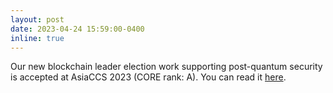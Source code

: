 ```yaml
---
layout: post
date: 2023-04-24 15:59:00-0400
inline: true
---
```


Our new blockchain leader election work supporting post-quantum security is accepted at AsiaCCS 2023 (CORE rank: A). You can read it [here](https://eprint.iacr.org/2022/993.pdf).
